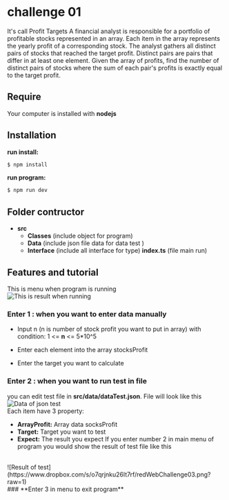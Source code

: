 # challenge 01
It's call Profit Targets
A financial analyst is responsible for a portfolio of profitable stocks represented in an array. Each
item in the array represents the yearly profit of a corresponding stock. The analyst gathers all
distinct pairs of stocks that reached the target profit. Distinct pairs are pairs that differ in at least
one element. Given the array of profits, find the number of distinct pairs of stocks where the sum of each pair's profits is exactly equal to the target profit.
## Require

Your computer is installed with **nodejs**

## Installation
**run install:** 
```bash
$ npm install
```
**run program:**
```bash
$ npm run dev
```
## Folder contructor

 - **src**
	 - **Classes** (include object for program)
	 - **Data** (include json file data for data test )
	 - **Interface** (include all interface for type)
	 **index.ts** (file main run)

## Features and tutorial
This is menu when program is running
<br>
![This is result when running](https://www.dropbox.com/s/hadd495ili3vuea/redWebChallenge01.png?raw=1)
<br>
### **Enter 1 : when you want to enter data manually**

 - Input n (n is number of stock profit you  want to put in array) with condition: 
	1 <= **n** <= 5*10^5
	
 - Enter each element into the array stocksProfit
 - Enter the target you want to calculate

### **Enter 2 : when you want to run test in file**
you can edit test file in **src/data/dataTest.json**. File will look like this
<br>
![Data of json test](https://www.dropbox.com/s/ppmh9jlypsp4gn9/redWebChallenge02.png?raw=1)
<br>
Each item have 3 property: 

 - **ArrayProfit:** Array data socksProfit 
 - **Target:** Target you want to test
 - **Expect:** The result you expect
If you enter number 2 in main menu of program you would show the result of test file like this
<br>
![Result of test](https://www.dropbox.com/s/o7qrjnku26lt7rf/redWebChallenge03.png?raw=1)
<br>
### **Enter 3 in menu to exit program**







